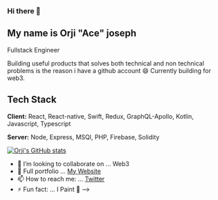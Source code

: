 ### Hi there  👋

## My name is Orji "Ace" joseph

Fullstack Engineer 


Building useful products that solves both technical and non technical problems is the reason i have a github account 😄
Currently building for web3. 


## Tech Stack

**Client:** React, React-native, Swift, Redux, GraphQL-Apollo, Kotlin, Javascript, Typescript

**Server:** Node, Express, MSQl, PHP, Firebase, Solidity

[![Orji's GitHub stats](https://github-readme-stats.vercel.app/api?username=orjiace)](https://github.com/anuraghazra/github-readme-stats)

- 👯 I’m looking to collaborate on ... Web3 
- 💬 Full portfolio ... [My Website](https://orji.dev)
- 📫 How to reach me: ... [Twitter](https://twitter.com/orjiace_)
- ⚡ Fun fact: ... I Paint 🎨
-->
